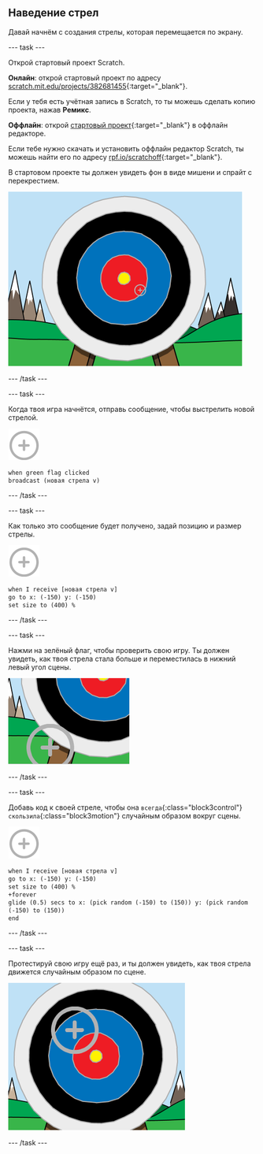 ## Наведение стрел

Давай начнём с создания стрелы, которая перемещается по экрану.

--- task ---

Открой стартовый проект Scratch.

**Онлайн**: открой стартовый проект по адресу [scratch.mit.edu/projects/382681455](https://scratch.mit.edu/projects/382681455){:target="_blank"}.

Если у тебя есть учётная запись в Scratch, то ты можешь сделать копию проекта, нажав **Ремикс**.

**Оффлайн**: открой [стартовый проект](http://rpf.io/p/ru-RU/archery-go){:target="_blank"} в оффлайн редакторе.

Если тебе нужно скачать и установить оффлайн редактор Scratch, ты можешь найти его по адресу [rpf.io/scratchoff](http://rpf.io/scratchoff){:target="_blank"}.

В стартовом проекте ты должен увидеть фон в виде мишени и спрайт с перекрестием.

![стартовые проекты](images/archery-starter.png)

--- /task ---

--- task ---

Когда твоя игра начнётся, отправь сообщение, чтобы выстрелить новой стрелой.

![спрайт мишень](images/target-sprite.png)

```blocks3
when green flag clicked
broadcast (новая стрела v)
```

--- /task ---

--- task ---

Как только это сообщение будет получено, задай позицию и размер стрелы.

![спрайт мишень](images/target-sprite.png)

```blocks3
when I receive [новая стрела v]
go to x: (-150) y: (-150)
set size to (400) %
```

--- /task ---

--- task ---

Нажми на зелёный флаг, чтобы проверить свою игру. Ты должен увидеть, как твоя стрела стала больше и переместилась в нижний левый угол сцены.

![спрайт большая мишень внизу слева от сцены](images/archery-start-test.png)

--- /task ---

--- task ---

Добавь код к своей стреле, чтобы она `всегда`{:class="block3control"}`скользила`{:class="block3motion"} случайным образом вокруг сцены.

![спрайт мишень](images/target-sprite.png)

```blocks3
when I receive [новая стрела v]
go to x: (-150) y: (-150)
set size to (400) %
+forever
glide (0.5) secs to x: (pick random (-150) to (150)) y: (pick random (-150) to (150))
end
```

--- /task ---

--- task ---

Протестируй свою игру ещё раз, и ты должен увидеть, как твоя стрела движется случайным образом по сцене.

![мишень в другом положении](images/archery-glide-test.png)

--- /task ---